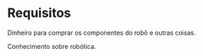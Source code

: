# Requisitos

Dinheiro para comprar os componentes do robô e outras coisas.

Conhecimento sobre robótica.
